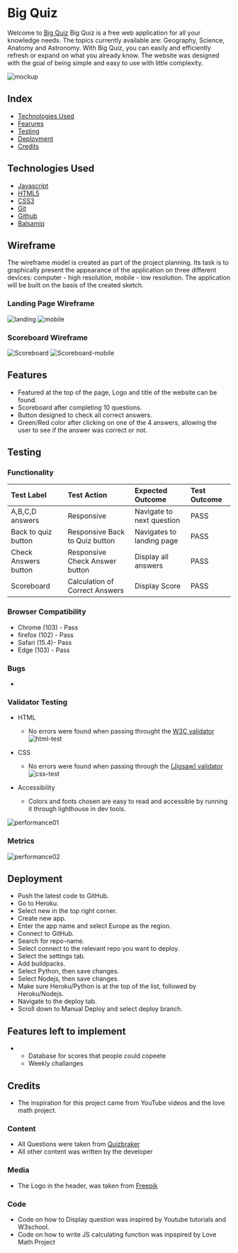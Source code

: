 # Big Quiz

Welcome to [Big Quiz](https://archie9010.github.io/Quiz/) Big Quiz is a free web application for all your knowledge needs. The topics currently available are: Geography, Science, Anatomy and Astronomy. With Big Quiz, you can easily and efficiently refresh or expand on what you already know. The website was designed with the goal of being simple and easy to use with little complexity.

![mockup](assets/media/mockup.png)

## Index 
* [Technologies Used](#technologies-used)
* [Fearures](#features)
* [Testing](#testing)
* [Deployment](#deployment)
* [Credits](#credits)

## Technologies Used

 * [Javascript](https://en.wikipedia.org/wiki/JavaScript)
 * [HTML5](https://en.wikipedia.org/wiki/HTML5)
 * [CSS3](https://en.wikipedia.org/wiki/CSS)
 * [Git](https://en.wikipedia.org/wiki/Git) 
 * [Github](https://en.wikipedia.org/wiki/GitHub) 
 * [Balsamiq](https://en.wikipedia.org/wiki/Balsamiq)

 ## Wireframe
The wireframe model is created as part of the project planning. Its task is to graphically present the appearance of the application on three different devices: computer - high resolution, mobile - low resolution. The application will be built on the basis of the created sketch.

### Landing Page Wireframe
![landing](assets/media/wireframe.png)
![mobile](assets/media/wireframe-mobile.png)
### Scoreboard Wireframe
![Scoreboard](assets/media/wireframe-scoreboard.png)
![Scoreboard-mobile](assets/media/wireframe-scoreboard-mobile.png)
## Features


* Featured at the top of the page, Logo and title of the website can be found.
* Scoreboard after completing 10 questions.
* Button designed to check all correct answers.
* Green/Red color after clicking on one of the 4 answers, allowing the user to see if the answer was correct or not.


## Testing

### Functionality

   
| Test Label         |            Test Action           |         Expected Outcome           | Test Outcome    |
|:------------------ |:---------------------------------|:-----------------------------------|:----------------|
|A,B,C,D answers     |  Responsive                      | Navigate to next question          | PASS            |
|Back to quiz button |  Responsive Back to Quiz button  | Navigates to landing page          | PASS            |
|Check Answers button|  Responsive Check Answer button  | Display all answers                | PASS            |
|Scoreboard          |  Calculation of Correct Answers  | Display Score                      | PASS            |

### Browser Compatibility

* Chrome (103) - Pass
* firefox (102) - Pass 
* Safari (15.4)- Pass 
* Edge (103) - Pass 

### Bugs

* 

### Validator Testing

* HTML
  - No errors were found when passing throught the [W3C validator](https://validator.w3.org/)
![html-test](assets/media/html-test.png)

* CSS
  - No errors were found when passing through the [(Jigsaw) validator](https://jigsaw.w3.org/css-validator/)
  ![css-test](assets/media/css-test.png)

* Accessibility
  - Colors and fonts chosen are easy to read and accessible by running it through lighthouse in dev tools.

![performance01](assets/media/performance.png)

### Metrics

![performance02](assets/media/metrics.png)

## Deployment


* Push the latest code to GitHub.
* Go to Heroku.
* Select new in the top right corner.
* Create new app.
* Enter the app name and select Europe as the region.
* Connect to GitHub.
* Search for repo-name. 
* Select connect to the relevant repo you want to deploy.
* Select the settings tab. 
* Add buildpacks.
* Select Python, then save changes.
* Select Nodejs, then save changes.
* Make sure Heroku/Python is at the top of the list, followed by Heroku/Nodejs.
* Navigate to the deploy tab. 
* Scroll down to Manual Deploy and select deploy branch.

## Features left to implement

  
* 
   - Database for scores that people could copeete 
   - Weekly challanges 

## Credits

* The inspiration for this project came from YouTube videos and the love math project.

### Content

* All Questions were taken from [Quizbraker](https://www.quizbreaker.com/trivia-questions#science-trivia-questions)
* All other content was written by the developer

### Media

* The Logo in the header, was taken from [Freepik](https://www.freepik.com/free-photos-vectors/quiz-logo)

### Code

* Code on how to Display question was inspired by Youtube tutorials and W3school.
* Code on how to write JS calculating function was inpspired by Love Math Project
